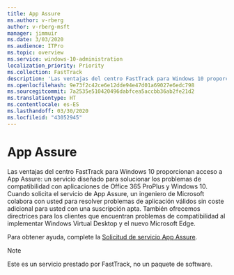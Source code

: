 ```yaml
---
title: App Assure
ms.author: v-rberg
author: v-rberg-msft
manager: jimmuir
ms.date: 3/03/2020
ms.audience: ITPro
ms.topic: overview
ms.service: windows-10-administration
localization_priority: Priority
ms.collection: FastTrack
description: 'Las ventajas del centro FastTrack para Windows 10 proporcionan acceso a App Assure: un servicio diseñado para solucionar los problemas de compatibilidad con aplicaciones de Office 365 ProPlus y Windows 10.'
ms.openlocfilehash: 9e73f2c42ce6e12dde94e47d01a69027e6edc798
ms.sourcegitcommit: 7a2535e510420496dabfcea5accbb36ab2fe21d2
ms.translationtype: HT
ms.contentlocale: es-ES
ms.lasthandoff: 03/30/2020
ms.locfileid: "43052945"
---
```

# <a name="app-assure"></a>App Assure

Las ventajas del centro FastTrack para Windows 10 proporcionan acceso a App Assure: un servicio diseñado para solucionar los problemas de compatibilidad con aplicaciones de Office 365 ProPlus y Windows 10. Cuando solicita el servicio de App Assure, un ingeniero de Microsoft colabora con usted para resolver problemas de aplicación válidos sin coste adicional para usted con una suscripción apta. También ofrecemos directrices para los clientes que encuentran problemas de compatibilidad al implementar Windows Virtual Desktop y el nuevo Microsoft Edge. 

Para obtener ayuda, complete la [Solicitud de servicio App Assure](https://go.microsoft.com/fwlink/?linkid=2022721).

  > [!NOTE]
> Este es un servicio prestado por FastTrack, no un paquete de software.
